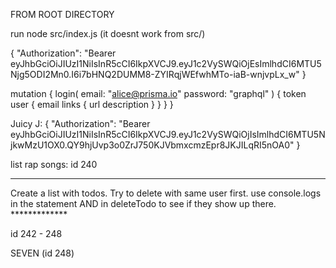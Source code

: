 FROM ROOT DIRECTORY

run node src/index.js  (it doesnt work from src/)

{
  "Authorization": "Bearer eyJhbGciOiJIUzI1NiIsInR5cCI6IkpXVCJ9.eyJ1c2VySWQiOjEsImlhdCI6MTU5Njg5ODI2Mn0.I6i7bHNQ2DUMM8-ZYIRqjWEfwhMTo-iaB-wnjvpLx_w"
}

mutation {
  login(
    email: "alice@prisma.io"
    password: "graphql"
  ) {
    token
    user {
      email
      links {
        url
        description
      }
    }
  }
}

Juicy J:
{
  "Authorization": "Bearer eyJhbGciOiJIUzI1NiIsInR5cCI6IkpXVCJ9.eyJ1c2VySWQiOjIsImlhdCI6MTU5NjkwMzU1OX0.QY9hjUvp3o0ZrJ750KJVbmxcmzEpr8JKJILqRI5nOA0"
}

list rap songs: id 240


***********************
Create a list with todos. Try to delete with same user first. use console.logs in the statement AND in deleteTodo to see if they show up there. *************


id 242 - 248


SEVEN (id 248)
